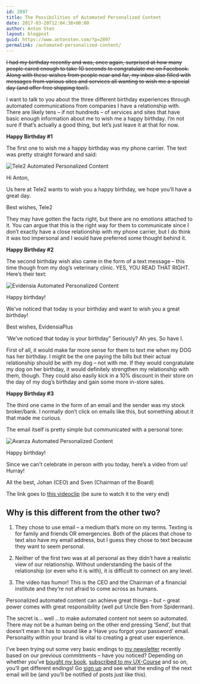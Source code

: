 ```yaml
---
id: 2897
title: The Possibilities of Automated Personalized Content
date: 2017-03-20T12:04:38+00:00
author: Anton Sten
layout: blogpost
guid: https://www.antonsten.com/?p=2897
permalink: /automated-personalized-content/
---
```

~~I had my birthday recently and was, once again, surprised at how many people cared enough to take 10 seconds to congratulate me on Facebook. Along with these wishes from people near and far, my inbox also filled with messages from various sites and services all wanting to wish me a special day (and offer free shipping too!).~~

I want to talk to you about the three different birthday experiences through automated communications from companies I have a relationship with. There are likely tens &#8211; if not hundreds &#8211; of services and sites that have basic enough information about me to wish me a happy birthday. I’m not sure if that’s actually a good thing, but let’s just leave it at that for now.

**Happy Birthday #1**

The first one to wish me a happy birthday was my phone carrier. The text was pretty straight forward and said:

![Tele2 Automated Personalized Content](../images/blog/Screen-Shot-2017-03-05-at-18.48.25.png)

Hi Anton,

Us here at Tele2 wants to wish you a happy birthday, we hope you’ll have a great day.

Best wishes, Tele2

They may have gotten the facts right, but there are no emotions attached to it. You can argue that this is the right way for them to communicate since I don’t exactly have a close relationship with my phone carrier, but I do think it was too impersonal and I would have preferred some thought behind it.

**Happy Birthday #2**

The second birthday wish also came in the form of a text message &#8211; this time though from my dog’s veterinary clinic. YES, YOU READ THAT RIGHT. Here’s their text:

![Evidensia Automated Personalized Content](../images/blog/Screen-Shot-2017-03-05-at-18.56.33.png)

Happy birthday!

We’ve noticed that today is your birthday and want to wish you a great birthday!

Best wishes, EvidensiaPlus

‘We’ve noticed that today is your birthday” Seriously? Ah yes. So have I.

First of all, it would make far more sense for them to text me when my DOG has her birthday. I might be the one paying the bills but their actual relationship should be with my dog &#8211; not with me. If they would congratulate my dog on her birthday, it would definitely strengthen my relationship with them, though. They could also easily kick in a 10% discount in their store on the day of my dog’s birthday and gain some more in-store sales.

**Happy Birthday #3**

The third one came in the form of an email and the sender was my stock broker/bank. I normally don’t click on emails like this, but something about it that made me curious.

The email itself is pretty simple but communicated with a personal tone:

![Avanza Automated Personalized Content](..images/blog/Screen-Shot-2017-03-05-at-18.59.56.png)

Happy birthday!

Since we can’t celebrate in person with you today, here’s a video from us! Hurray!

All the best, Johan (CEO) and Sven (Chairman of the Board)

The link goes to <a href="https://www.youtube.com/watch?v=UeGHliTsACw&" target="_blank">this videoclip</a> (be sure to watch it to the very end)


## Why is this different from the other two?

1. They chose to use email &#8211; a medium that’s more on my terms. Texting is for family and friends OR emergencies. Both of the places that chose to text also have my email address, but I guess they chose to text because they want to seem personal.

2. Neither of the first two was at all personal as they didn’t have a realistic view of our relationship. Without understanding the basis of the relationship (or even who it is with), it is difficult to connect on any level.

3. The video has humor! This is the CEO and the Chairman of a financial institute and they’re not afraid to come across as humans.

Personalized automated content can achieve great things &#8211; but &#8211; great power comes with great responsibility (well put Uncle Ben from Spiderman).

The secret is… well &#8230;to make automated content not seem so automated. There may not be a human being on the other end pressing ‘Send’, but that doesn’t mean it has to sound like a ‘Have you forgot your password’ email. Personality within your brand is vital to creating a great user experience.

I’ve been trying out some very basic endings to [my newsletter](https://www.antonsten.com/newsletter/) recently based on our previous commitments &#8211; have you noticed? Depending on whether you’ve [bought my book](https://www.antonsten.com/books/user-experiences-matter/), [subscribed to my UX-Course](https://www.antonsten.com/ux-course/) and so on, you’ll get different endings! Go [sign up](https://www.antonsten.com/newsletter/) and see what the ending of the next email will be (and you’ll be notified of posts just like this).
